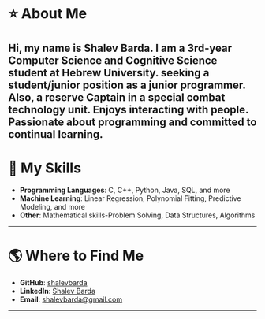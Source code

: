 # ⭐ About Me

Hi, my name is Shalev Barda.
I am a 3rd-year Computer Science and Cognitive Science student at Hebrew University.
seeking a student/junior position as a junior programmer. Also, a reserve Captain in a special combat technology unit. Enjoys interacting with people. 
Passionate about programming and committed to continual learning. 
---

# 🚀 My Skills

- **Programming Languages**: C, C++, Python, Java, SQL, and more
- **Machine Learning**: Linear Regression, Polynomial Fitting, Predictive Modeling, and more
- **Other**: Mathematical skills-Problem Solving, Data Structures, Algorithms

---

# 🌎 Where to Find Me

- **GitHub**: [shalevbarda](https://github.com/shalevbarda)
- **LinkedIn**: [Shalev Barda](https://www.linkedin.com/in/shalev-barda/)
- **Email**: [shalevbarda@gmail.com](mailto:shalevbarda@gmail.com)

---

